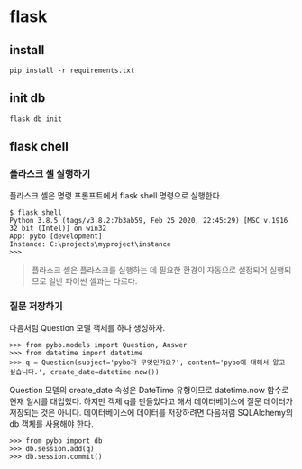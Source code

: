 # flask

## install

```
pip install -r requirements.txt
```

## init db

```
flask db init
```




## flask chell

### 플라스크 셸 실행하기

플라스크 셸은 명령 프롬프트에서 flask shell 명령으로 실행한다.

```
$ flask shell
Python 3.8.5 (tags/v3.8.2:7b3ab59, Feb 25 2020, 22:45:29) [MSC v.1916 32 bit (Intel)] on win32
App: pybo [development]
Instance: C:\projects\myproject\instance
>>> 
```

> 플라스크 셸은 플라스크를 실행하는 데 필요한 환경이 자동으로 설정되어 실행되므로 일반 파이썬 셸과는 다르다.

### 질문 저장하기

다음처럼 Question 모델 객체를 하나 생성하자.

```
>>> from pybo.models import Question, Answer
>>> from datetime import datetime
>>> q = Question(subject='pybo가 무엇인가요?', content='pybo에 대해서 알고 싶습니다.', create_date=datetime.now())
```

Question 모델의 create_date 속성은 DateTime 유형이므로 datetime.now 함수로 현재 일시를 대입했다. 하지만 객체 q를 만들었다고 해서 데이터베이스에 질문 데이터가 저장되는 것은 아니다. 데이터베이스에 데이터를 저장하려면 다음처럼 SQLAlchemy의 db 객체를 사용해야 한다.

```
>>> from pybo import db
>>> db.session.add(q)
>>> db.session.commit()
```
